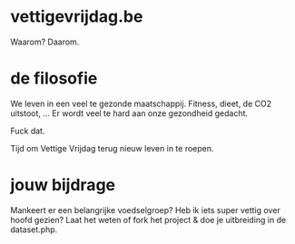 # vettigevrijdag.be
Waarom? Daarom.

# de filosofie
We leven in een veel te gezonde maatschappij. Fitness, dieet, de CO2 uitstoot, ... Er wordt veel te hard aan onze gezondheid gedacht.

Fuck dat.

Tijd om Vettige Vrijdag terug nieuw leven in te roepen.

# jouw bijdrage
Mankeert er een belangrijke voedselgroep? Heb ik iets super vettig over hoofd gezien? Laat het weten of fork het project & doe je uitbreiding in de dataset.php.
